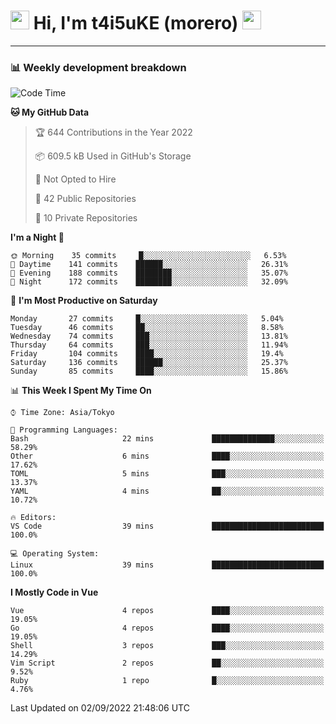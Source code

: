 <!-- Title -->
<h1>
    <img src="https://emojis.slackmojis.com/emojis/images/1600385609/10490/cactuar.gif?1600385609" width="30"/> 
    Hi, I'm t4i5uKE (morero) 
    <img src="https://emojis.slackmojis.com/emojis/images/1600385609/10490/cactuar.gif?1600385609" width="30"/>
</h1>

---

<h3> 📊 Weekly development breakdown </h3>
<!-- waka-readme-stats -->

<!--START_SECTION:waka-->
![Code Time](http://img.shields.io/badge/Code%20Time-1%2C200%20hrs-blue)

**🐱 My GitHub Data** 

> 🏆 644 Contributions in the Year 2022
 > 
> 📦 609.5 kB Used in GitHub's Storage 
 > 
> 🚫 Not Opted to Hire
 > 
> 📜 42 Public Repositories 
 > 
> 🔑 10 Private Repositories  
 > 
**I'm a Night 🦉** 

```text
🌞 Morning    35 commits     █░░░░░░░░░░░░░░░░░░░░░░░░   6.53% 
🌆 Daytime    141 commits    ██████░░░░░░░░░░░░░░░░░░░   26.31% 
🌃 Evening    188 commits    ████████░░░░░░░░░░░░░░░░░   35.07% 
🌙 Night      172 commits    ████████░░░░░░░░░░░░░░░░░   32.09%

```
📅 **I'm Most Productive on Saturday** 

```text
Monday       27 commits     █░░░░░░░░░░░░░░░░░░░░░░░░   5.04% 
Tuesday      46 commits     ██░░░░░░░░░░░░░░░░░░░░░░░   8.58% 
Wednesday    74 commits     ███░░░░░░░░░░░░░░░░░░░░░░   13.81% 
Thursday     64 commits     ███░░░░░░░░░░░░░░░░░░░░░░   11.94% 
Friday       104 commits    ████░░░░░░░░░░░░░░░░░░░░░   19.4% 
Saturday     136 commits    ██████░░░░░░░░░░░░░░░░░░░   25.37% 
Sunday       85 commits     ████░░░░░░░░░░░░░░░░░░░░░   15.86%

```


📊 **This Week I Spent My Time On** 

```text
⌚︎ Time Zone: Asia/Tokyo

💬 Programming Languages: 
Bash                     22 mins             ██████████████░░░░░░░░░░░   58.29% 
Other                    6 mins              ████░░░░░░░░░░░░░░░░░░░░░   17.62% 
TOML                     5 mins              ███░░░░░░░░░░░░░░░░░░░░░░   13.37% 
YAML                     4 mins              ██░░░░░░░░░░░░░░░░░░░░░░░   10.72%

🔥 Editors: 
VS Code                  39 mins             █████████████████████████   100.0%

💻 Operating System: 
Linux                    39 mins             █████████████████████████   100.0%

```

**I Mostly Code in Vue** 

```text
Vue                      4 repos             ████░░░░░░░░░░░░░░░░░░░░░   19.05% 
Go                       4 repos             ████░░░░░░░░░░░░░░░░░░░░░   19.05% 
Shell                    3 repos             ███░░░░░░░░░░░░░░░░░░░░░░   14.29% 
Vim Script               2 repos             ██░░░░░░░░░░░░░░░░░░░░░░░   9.52% 
Ruby                     1 repo              █░░░░░░░░░░░░░░░░░░░░░░░░   4.76%

```



 Last Updated on 02/09/2022 21:48:06 UTC
<!--END_SECTION:waka-->
